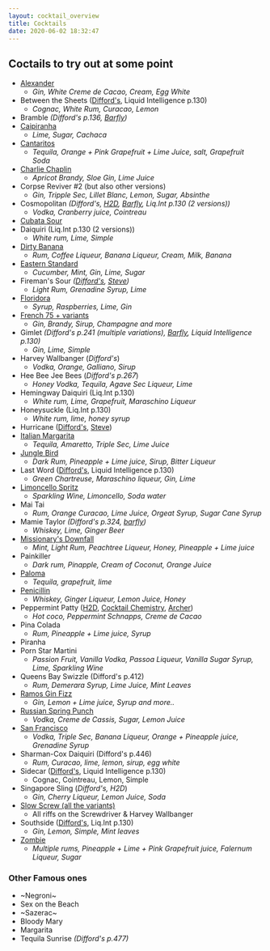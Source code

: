 ```yaml
---
layout: cocktail_overview
title: Cocktails
date: 2020-06-02 18:32:47
---
```


## Coctails to try out at some point

 - [Alexander](https://www.diffordsguide.com/cocktails/recipe/35/alexander)
    - *Gin, White Creme de Cacao, Cream, Egg White*
 - Between the Sheets ([Difford's](https://www.diffordsguide.com/cocktails/recipe/209/between-the-sheets), Liquid Intelligence p.130)
    - *Cognac, White Rum, Curacao, Lemon*
 - Bramble *(Difford's p.136, [Barfly](https://youtu.be/c6GV_vRlIIA?t=232))*
 - [Caipiranha](https://www.diffordsguide.com/cocktails/recipe/354/caipirinha)
    - *Lime, Sugar, Cachaca*
 - [Cantaritos](https://www.diffordsguide.com/cocktails/recipe/3074/cantaritos)
    - *Tequila, Orange + Pink Grapefruit + Lime Juice, salt, Grapefruit Soda*
 - [Charlie Chaplin](https://www.diffordsguide.com/cocktails/recipe/2914/charlie-chaplin-cocktail)
    - *Apricot Brandy, Sloe Gin, Lime Juice*
 - Corpse Reviver #2 (but also other versions)
    - *Gin, Tripple Sec, Lillet Blanc, Lemon, Sugar, Absinthe*
 - Cosmopolitan *(Difford's, [H2D](https://www.youtube.com/watch?v=vKv8cnh2ocU), [Barfly](https://youtu.be/c6GV_vRlIIA?t=30), Liq.Int p.130 (2 versions))*
    - *Vodka, Cranberry juice, Cointreau*
 - [Cubata Sour](https://www.reddit.com/r/cocktails/comments/b8z1ie/cubata_sour/)
 - Daiquiri (Liq.Int p.130 (2 versions))
    - *White rum, Lime, Simple*
 - [Dirty Banana](https://www.diffordsguide.com/cocktails/recipe/649/dirty-banana)
    - *Rum, Coffee Liqueur, Banana Liqueur, Cream, Milk, Banana*
 - [Eastern Standard](https://www.diffordsguide.com/cocktails/recipe/4685/eastern-standard-soho-house-tonic)
    - *Cucumber, Mint, Gin, Lime, Sugar*
 - Fireman's Sour *([Difford's](https://www.diffordsguide.com/cocktails/recipe/2163/firemans-sour), [Steve](https://youtu.be/e70UZjwAmBg?t=459))*
    - *Light Rum, Grenadine Syrup, Lime*
 - [Floridora](https://youtu.be/c6GV_vRlIIA?t=154)
    - *Syrup, Raspberries, Lime, Gin*
 - [French 75 + variants](https://www.diffordsguide.com/encyclopedia/1267/cocktails/french-75-cocktail-recipes-and-history)
    - *Gin, Brandy, Sirup, Champagne and more*
 - Gimlet *(Difford's p.241 (multiple variations), [Barfly](https://youtu.be/c6GV_vRlIIA?t=98), Liquid Intelligence p.130)*
    - *Gin, Lime, Simple*
 - Harvey Wallbanger (*Difford's*)
    - *Vodka, Orange, Galliano, Sirup*
 - Hee Bee Jee Bees (*Difford's p.267*)
    - *Honey Vodka, Tequila, Agave Sec Liqueur, Lime*
 - Hemingway Daiquiri (Liq.Int p.130)
    - *White rum, Lime, Grapefruit, Maraschino Liqueur*
 - Honeysuckle (Liq.Int p.130)
    - *White rum, lime, honey syrup*
 - Hurricane ([Difford's](https://www.diffordsguide.com/cocktails/recipe/993/hurricane), [Steve](https://youtu.be/e70UZjwAmBg?t=214))
 - [Italian Margarita](https://www.diffordsguide.com/cocktails/recipe/2695/italian-margarita)
    - *Tequila, Amaretto, Triple Sec, Lime Juice*
 - [Jungle Bird](https://www.diffordsguide.com/cocktails/recipe/1082/jungle-bird)
    - *Dark Rum, Pineapple + Lime juice, Sirup, Bitter Liqueur*
 - Last Word ([Difford's](https://www.diffordsguide.com/cocktails/recipe/1133/the-last-word-cocktail), Liquid Intelligence p.130)
    - *Green Chartreuse, Maraschino liqueur, Gin, Lime*
 - [Limoncello Spritz](https://www.diffordsguide.com/cocktails/recipe/4242/limoncello-spritz)
    - *Sparkling Wine, Limoncello, Soda water*
 - Mai Tai
    - *Rum, Orange Curacao, Lime Juice, Orgeat Syrup, Sugar Cane Syrup*
 - Mamie Taylor *(Difford's p.324, [barfly](https://youtu.be/c6GV_vRlIIA?t=498))*
    - *Whiskey, Lime, Ginger Beer*
 - [Missionary's Downfall](https://www.diffordsguide.com/cocktails/recipe/1334/missionarys-downfall)
    - *Mint, Light Rum, Peachtree Liqueur, Honey, Pineapple + Lime juice*
 - Painkiller
    - *Dark rum, Pinapple, Cream of Coconut, Orange Juice*
 - [Paloma](https://www.diffordsguide.com/cocktails/recipe/1456/paloma)
    - *Tequila, grapefruit, lime*
 - [Penicillin](https://www.diffordsguide.com/cocktails/recipe/2539/penicillin-cocktail)
    - *Whiskey, Ginger Liqueur, Lemon Juice, Honey*
 - Peppermint Patty ([H2D](https://www.youtube.com/watch?v=7y0814PNpq4), [Cocktail Chemistry](https://www.youtube.com/watch?v=njI5tHKd4v8), [Archer](https://www.youtube.com/watch?v=rouC_AbYcUE))
    - *Hot coco, Peppermint Schnapps, Creme de Cacao*
 - Pina Colada
    - *Rum, Pineapple + Lime juice, Syrup*
 - Piranha
 - Porn Star Martini
    - *Passion Fruit, Vanilla Vodka, Passoa Liqueur, Vanilla Sugar Syrup, Lime, Sparkling Wine*
 - Queens Bay Swizzle (Difford's p.412)
    - *Rum, Demerara Syrup, Lime Juice, Mint Leaves*
 - [Ramos Gin Fizz](https://www.diffordsguide.com/cocktails/recipe/1628/ramos-gin-fizz)
    - *Gin, Lemon + Lime juice, Syrup and more..*
 - [Russian Spring Punch](https://www.diffordsguide.com/cocktails/recipe/1720/russian-spring-punch)
    - *Vodka, Creme de Cassis, Sugar, Lemon Juice*
 - [San Francisco](https://www.diffordsguide.com/cocktails/recipe/1737/san-francisco)
    - *Vodka, Triple Sec, Banana Liqueur, Orange + Pineapple juice, Grenadine Syrup*
 - Sharman-Cox Daiquiri (Difford's p.446) 
    - *Rum, Curacao, lime, lemon, sirup, egg white*
 - Sidecar ([Diff](https://www.diffordsguide.com/cocktails/recipe/1773/sidecar-cocktail-diffords-spec)[ord's](https://www.diffordsguide.com/cocktails/recipe/4791/sidecar-classic-spec), Liquid Intelligence p.130)
    - Cognac, Cointreau, Lemon, Simple
 - Singapore Sling (*Difford's, H2D*)
    - *Gin, Cherry Liqueur, Lemon Juice, Soda*
 - [Slow Screw (all the variants)](https://www.diffordsguide.com/encyclopedia/969/cocktails/slow-screw-family-of-cocktails)
    - All riffs on the Screwdriver & Harvey Wallbanger
 - Southside ([Difford's](https://www.diffordsguide.com/cocktails/recipe/2200/southside), Liq.Int p.130)
    - *Gin, Lemon, Simple, Mint leaves*
 - [Zombie](https://www.diffordsguide.com/cocktails/recipe/2131/zombie)
    - *Multiple rums, Pineapple + Lime + Pink Grapefruit juice, Falernum Liqueur, Sugar*

 ### Other Famous ones

 - ~Negroni~
 - Sex on the Beach
 - ~Sazerac~
 - Bloody Mary
 - Margarita
 - Tequila Sunrise *(Difford's p.477)*
     
      